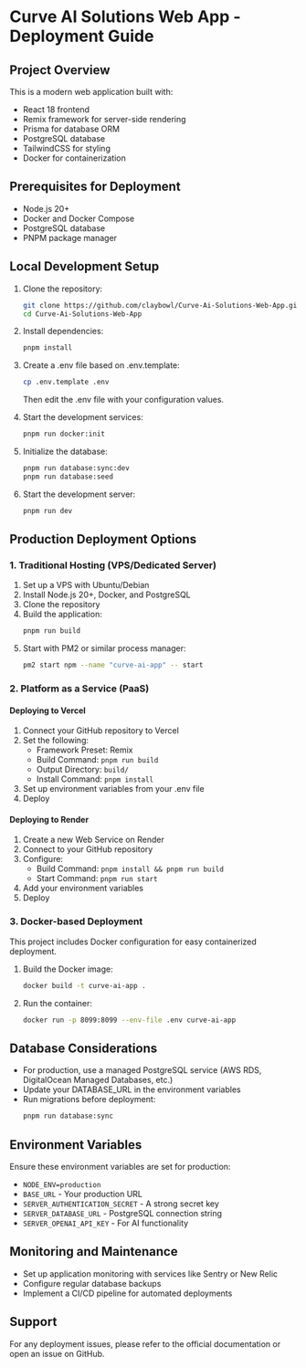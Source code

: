 # Curve AI Solutions Web App - Deployment Guide

## Project Overview

This is a modern web application built with:

- React 18 frontend
- Remix framework for server-side rendering
- Prisma for database ORM
- PostgreSQL database
- TailwindCSS for styling
- Docker for containerization

## Prerequisites for Deployment

- Node.js 20+
- Docker and Docker Compose
- PostgreSQL database
- PNPM package manager

## Local Development Setup

1. Clone the repository:

   ```bash
   git clone https://github.com/claybowl/Curve-Ai-Solutions-Web-App.git
   cd Curve-Ai-Solutions-Web-App
   ```

2. Install dependencies:

   ```bash
   pnpm install
   ```

3. Create a .env file based on .env.template:

   ```bash
   cp .env.template .env
   ```

   Then edit the .env file with your configuration values.

4. Start the development services:

   ```bash
   pnpm run docker:init
   ```

5. Initialize the database:

   ```bash
   pnpm run database:sync:dev
   pnpm run database:seed
   ```

6. Start the development server:
   ```bash
   pnpm run dev
   ```

## Production Deployment Options

### 1. Traditional Hosting (VPS/Dedicated Server)

1. Set up a VPS with Ubuntu/Debian
2. Install Node.js 20+, Docker, and PostgreSQL
3. Clone the repository
4. Build the application:
   ```bash
   pnpm run build
   ```
5. Start with PM2 or similar process manager:
   ```bash
   pm2 start npm --name "curve-ai-app" -- start
   ```

### 2. Platform as a Service (PaaS)

#### Deploying to Vercel

1. Connect your GitHub repository to Vercel
2. Set the following:
   - Framework Preset: Remix
   - Build Command: `pnpm run build`
   - Output Directory: `build/`
   - Install Command: `pnpm install`
3. Set up environment variables from your .env file
4. Deploy

#### Deploying to Render

1. Create a new Web Service on Render
2. Connect to your GitHub repository
3. Configure:
   - Build Command: `pnpm install && pnpm run build`
   - Start Command: `pnpm run start`
4. Add your environment variables
5. Deploy

### 3. Docker-based Deployment

This project includes Docker configuration for easy containerized deployment.

1. Build the Docker image:

   ```bash
   docker build -t curve-ai-app .
   ```

2. Run the container:
   ```bash
   docker run -p 8099:8099 --env-file .env curve-ai-app
   ```

## Database Considerations

- For production, use a managed PostgreSQL service (AWS RDS, DigitalOcean Managed Databases, etc.)
- Update your DATABASE_URL in the environment variables
- Run migrations before deployment:
  ```bash
  pnpm run database:sync
  ```

## Environment Variables

Ensure these environment variables are set for production:

- `NODE_ENV=production`
- `BASE_URL` - Your production URL
- `SERVER_AUTHENTICATION_SECRET` - A strong secret key
- `SERVER_DATABASE_URL` - PostgreSQL connection string
- `SERVER_OPENAI_API_KEY` - For AI functionality

## Monitoring and Maintenance

- Set up application monitoring with services like Sentry or New Relic
- Configure regular database backups
- Implement a CI/CD pipeline for automated deployments

## Support

For any deployment issues, please refer to the official documentation or open an issue on GitHub.
